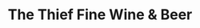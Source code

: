---
title: "The Thief Fine Wine & Beer"
url: /walla-walla/the-thief-fine-wine-und-beer/
shop: Wein
---